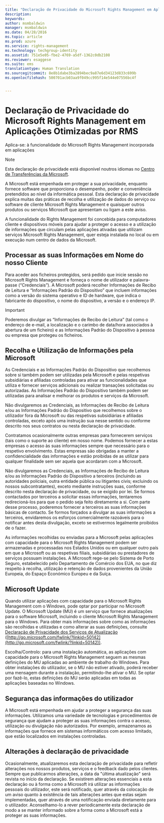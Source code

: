 ```yaml
---
title: "Declaração de Privacidade do Microsoft Rights Management em Aplicações Otimizadas por RMS | Azure RMS"
description: 
keywords: 
author: msmbaldwin
manager: msmbaldwin
ms.date: 04/28/2016
ms.topic: article
ms.prod: azure
ms.service: rights-management
ms.technology: techgroup-identity
ms.assetid: 751e5e05-fbe2-4769-a5df-1362c0db2108
ms.reviewer: esaggese
ms.suite: ems
translationtype: Human Translation
ms.sourcegitcommit: 8e8b1dabe3ba2894bec9a87e6d34123d833c699b
ms.openlocfilehash: 500701acb03aa9f049cc995f14e544e07556bc4f


---
```


# Declaração de Privacidade do Microsoft Rights Management em Aplicações Otimizadas por RMS
Aplica-se: à funcionalidade do Microsoft Rights Management incorporada em aplicações

> [!NOTE]
> Esta declaração de privacidade está disponível noutros idiomas no [Centro de Transferências da Microsoft](http://www.microsoft.com/download/details.aspx?id=41668).

A Microsoft está empenhada em proteger a sua privacidade, enquanto fornece software que proporciona o desempenho, poder e conveniência pretendidos ao nível da informática pessoal. Esta declaração de privacidade explica muitas das práticas de recolha e utilização de dados do serviço ou software de cliente Microsoft Rights Management e quaisquer outros produtos ou serviços Microsoft que apresentam ou ligam a este aviso.

A funcionalidade do Rights Management foi concebida para computadores cliente e dispositivos móveis para ajudar a proteger o acesso e a utilização de informações que circulam pelas aplicações ativadas que utilizam serviços Microsoft Rights Management, quer esteja instalada no local ou em execução num centro de dados da Microsoft.

## Processar as suas Informações em Nome do nosso Cliente
Para aceder aos ficheiros protegidos, será pedido que inicie sessão no Microsoft Rights Management e forneça o nome de utilizador e palavra-passe (“Credenciais”). A Microsoft poderá recolher Informações de Recibo de Leitura e “Informações Padrão do Dispositivo” que incluem informações como a versão do sistema operativo e ID de hardware, que indica o fabricante do dispositivo, o nome do dispositivo, a versão e o endereço IP.

> [!IMPORTANT]
> Poderemos divulgar as “Informações de Recibo de Leitura” (tal como o endereço de e-mail, a localização e o carimbo de data/hora associados à abertura de um ficheiro) e as Informações Padrão do Dispositivo à pessoa ou empresa que protegeu os ficheiros.

## Recolha e Utilização de Informações pela Microsoft
As Credenciais e as Informações Padrão do Dispositivo que recolhemos sobre si também podem ser utilizadas pela Microsoft e pelas respetivas subsidiárias e afiliadas controladas para ativar as funcionalidades que utiliza e fornecer serviços adicionais ou realizar transações solicitadas ou autorizadas. As Informações Padrão do Dispositivo também podem ser utilizadas para analisar e melhorar os produtos e serviços da Microsoft.

Não divulgaremos as Credenciais, as Informações de Recibo de Leitura e/ou as Informações Padrão do Dispositivo que recolhemos sobre o utilizador fora da Microsoft ou das respetivas subsidiárias e afiliadas controladas, exceto após uma instrução sua nesse sentido ou conforme descrito nos seus contratos ou nesta declaração de privacidade.

Contratamos ocasionalmente outras empresas para fornecerem serviços (tais como o suporte ao cliente) em nosso nome. Podemos fornecer a estas empresas o acesso às suas informações sempre que necessário para o respetivo envolvimento. Estas empresas são obrigadas a manter a confidencialidade das informações e estão proibidas de as utilizar para qualquer finalidade sem ser aquela que acordaram com a Microsoft.

Não divulgaremos as Credenciais, as Informações de Recibo de Leitura e/ou as Informações Padrão do Dispositivo a terceiros (incluindo as autoridades policiais, outra entidade pública ou litigantes civis; excluindo os nossos subcontratantes), exceto mediante instruções suas, conforme descrito nesta declaração de privacidade, ou se exigido por lei. Se formos contactados por terceiros a solicitar essas informações, tentaremos redirecioná-los para que o pedido seja feito diretamente a si. Com parte desse processo, poderemos fornecer a terceiros as suas informações básicas de contacto. Se formos forçados a divulgar as suas informações a terceiros, envidaremos os esforços comercialmente razoáveis para o notificar antes desta divulgação, exceto se estivermos legalmente proibidos de o fazer.

As informações recolhidas ou enviadas para a Microsoft pelas aplicações com capacidade para o Microsoft Rights Management podem ser armazenadas e processadas nos Estados Unidos ou em qualquer outro país em que a Microsoft ou as respetivas filiais, subsidiárias ou prestadores de serviços possuam instalações. A Microsoft rege-se pelo Sistema de Porto Seguro, estabelecido pelo Departamento de Comércio dos EUA, no que diz respeito à recolha, utilização e retenção de dados provenientes da União Europeia, do Espaço Económico Europeu e da Suíça.

## Microsoft Update
Quando utilizar aplicações com capacidade para o Microsoft Rights Management com o Windows, pode optar por participar no Microsoft Update. O Microsoft Update (MU) é um serviço que fornece atualizações para o software Microsoft, incluindo o cliente Microsoft Rights Management para o Windows. Para obter mais informações sobre como as informações são recolhidas e utilizadas e como alterar as suas definições, consulte [Declaração de Privacidade dos Serviços de Atualização](http://go.microsoft.com/fwlink/?linkid=50142) ([http://go.microsoft.com/fwlink/?linkid=50142](http://go.microsoft.com/fwlink/?linkid=50142)).

Escolha/Controlo: para uma instalação automática, as aplicações com capacidade para o Microsoft Rights Management seguem as mesmas definições do MU aplicadas ao ambiente de trabalho do Windows. Para obter instalações do utilizador, se o MU não estiver ativado, poderá receber uma mensagem durante a instalação, permitindo-lhe ativar o MU. Se optar por fazê-lo, estas definições do MU serão aplicadas em todas as aplicações baseadas no Windows.

## Segurança das informações do utilizador
A Microsoft está empenhada em ajudar a proteger a segurança das suas informações. Utilizamos uma variedade de tecnologias e procedimentos de segurança que ajudam a proteger as suas informações contra o acesso, utilização ou divulgação não autorizados. Por exemplo, armazenamos as informações que fornece em sistemas informáticos com acesso limitado, que estão localizados em instalações controladas.

## Alterações à declaração de privacidade
Ocasionalmente, atualizaremos esta declaração de privacidade para refletir alterações nos nossos produtos, serviços e o feedback dado pelos clientes. Sempre que publicarmos alterações, a data da "última atualização" será revista no início da declaração. Se existirem alterações essenciais a esta declaração ou à forma como a Microsoft irá utilizar as informações pessoais do utilizador, este será notificado, quer através da colocação de um aviso quanto à existência de tais alterações antes que estas sejam implementadas, quer através de uma notificação enviada diretamente para o utilizador. Aconselhamo-lo a rever periodicamente esta declaração de modo a se manter informado sobre a forma como a Microsoft está a proteger as suas informações.




<!--HONumber=Jun16_HO4-->


